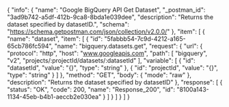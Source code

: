 {
  "info": {
    "name": "Google BigQuery API Get Dataset",
    "_postman_id": "3ad9b742-a5df-412b-9ca8-8bda1e039dee",
    "description": "Returns the dataset specified by datasetID.",
    "schema": "https://schema.getpostman.com/json/collection/v2.0.0/"
  },
  "item": [
    {
      "name": "dataset",
      "item": [
        {
          "id": "5fabbb54-7c9d-4212-a165-65cb786fc594",
          "name": "bigquery.datasets.get",
          "request": {
            "url": {
              "protocol": "http",
              "host": "www.googleapis.com",
              "path": [
                "bigquery",
                "v2",
                "projects/:projectId/datasets/:datasetId"
              ],
              "variable": [
                {
                  "id": "datasetId",
                  "value": "{}",
                  "type": "string"
                },
                {
                  "id": "projectId",
                  "value": "{}",
                  "type": "string"
                }
              ]
            },
            "method": "GET",
            "body": {
              "mode": "raw"
            },
            "description": "Returns the dataset specified by datasetID"
          },
          "response": [
            {
              "status": "OK",
              "code": 200,
              "name": "Response_200",
              "id": "8100a143-1134-45eb-b4b1-aeccb2e030ea"
            }
          ]
        }
      ]
    }
  ]
}